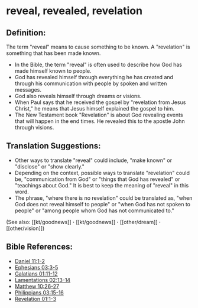 # reveal, revealed, revelation #

## Definition: ##

The term "reveal" means to cause something to be known. A "revelation" is something that has been made known.

* In the Bible, the term "reveal" is often used to describe how God has made himself known to people.
* God has revealed himself through everything he has created and through his communication with people by spoken and written messages.
* God also reveals himself through dreams or visions.
* When Paul says that he received the gospel by "revelation from Jesus Christ," he means that Jesus himself explained the gospel to him.
* The New Testament book "Revelation" is about God revealing events that will happen in the end times. He revealed this to the apostle John through visions.

## Translation Suggestions: ##

* Other ways to translate "reveal" could include, "make known" or "disclose" or "show clearly."
* Depending on the context, possible ways to translate "revelation" could be, "communication from God" or "things that God has revealed" or "teachings about God." It is best to keep the meaning of "reveal" in this word.
* The phrase, "where there is no revelation" could be translated as, "when God does not reveal himself to people" or "when God has not spoken to people" or "among people whom God has not communicated to."

(See also: [[kt/goodnews]] **·** [[kt/goodnews]] **·** [[other/dream]] **·** [[other/vision]])

## Bible References: ##

* [Daniel 11:1-2](en/tn/dan/help/11/01)
* [Ephesians 03:3-5](en/tn/eph/help/03/03)
* [Galatians 01:11-12](en/tn/gal/help/01/11)
* [Lamentations 02:13-14](en/tn/lam/help/02/13)
* [Matthew 10:26-27](en/tn/mat/help/10/26)
* [Philippians 03:15-16](en/tn/php/help/03/15)
* [Revelation 01:1-3](en/tn/rev/help/01/01)